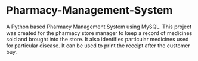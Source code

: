 # Pharmacy-Management-System
A Python based Pharmacy Management System using MySQL. This project was created for the pharmacy store manager to keep a record of medicines sold and brought into the store. It also identifies particular medicines used for particular disease. It can be used to print the receipt after the customer buy.
